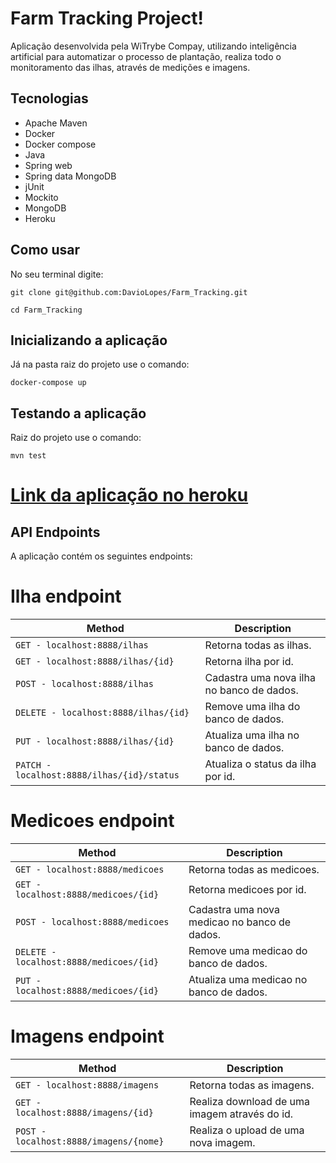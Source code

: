 # Farm Tracking Project!

Aplicação desenvolvida pela WiTrybe Compay, utilizando inteligência artificial para automatizar o processo de plantação, realiza todo o monitoramento das ilhas, através de medições e imagens.

## Tecnologias

* Apache Maven
* Docker
* Docker compose
* Java
* Spring web
* Spring data MongoDB
* jUnit
* Mockito
* MongoDB
* Heroku

## Como usar


No seu terminal digite:
```
git clone git@github.com:DavioLopes/Farm_Tracking.git

cd Farm_Tracking
```

## Inicializando a aplicação

Já na pasta raiz do projeto use o comando:

```
docker-compose up

```

## Testando a aplicação

Raiz do projeto use o comando:

```
mvn test
```

# [Link da aplicação no heroku](https://www.measure-shelter.herokuapp.com)


## API Endpoints

A aplicação contém os seguintes endpoints:

# Ilha endpoint

| Method | Description |
|---|---|
| `GET - localhost:8888/ilhas` | Retorna todas as ilhas. |
| `GET - localhost:8888/ilhas/{id}` | Retorna ilha por id. |
| `POST - localhost:8888/ilhas` | Cadastra uma nova ilha no banco de dados. |
| `DELETE - localhost:8888/ilhas/{id}` | Remove uma ilha do banco de dados. |
| `PUT - localhost:8888/ilhas/{id}` | Atualiza uma ilha no banco de dados. |
| `PATCH - localhost:8888/ilhas/{id}/status` | Atualiza o status da ilha por id. |



# Medicoes endpoint

| Method | Description |
|---|---|
| `GET - localhost:8888/medicoes` | Retorna todas as medicoes. |
| `GET - localhost:8888/medicoes/{id}` | Retorna medicoes por id. |
| `POST - localhost:8888/medicoes` | Cadastra uma nova medicao no banco de dados. |
| `DELETE - localhost:8888/medicoes/{id}` | Remove uma medicao do banco de dados. |
| `PUT - localhost:8888/medicoes/{id}` | Atualiza uma medicao no banco de dados. |


# Imagens endpoint

| Method | Description |
|---|---|
| `GET - localhost:8888/imagens` | Retorna todas as imagens. |
| `GET - localhost:8888/imagens/{id}` | Realiza download de uma imagem através do id. |
| `POST - localhost:8888/imagens/{nome}` | Realiza o upload de uma nova imagem. |


